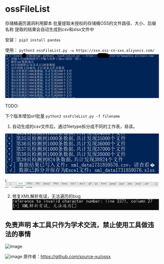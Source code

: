 # ossFileList

存储桶遍历漏洞利用脚本
批量提取未授权的存储桶OSS的文件路径、大小、后缀名称
提取的结果会自动生成到csv和xlsx文件中

安装：
`pip3 install pandas`

使用：
`python3 ossFileList.py -u https://xxx.oss-cn-xxx.aliyuncs.com/`
![use](.\assets\use.png)

TODO:

下个版本增加url批量 `python3 ossFileList.py -f filename`



1. 自动生成的csv文件后，通过filetype拆分成不同的工作表，易读。

![lizi](.\assets\lizi.png)

![通过filetype分成不同工作表](.\assets\通过filetype分成不同工作表.png)

2. 修复XML解析有误，无法遍历的bug
![XML解析有误](.\assets\XML解析有误.png)


免责声明
本工具只作为学术交流，禁止使用工具做违法的事情
----------------------------

![image](https://github.com/source-xu/oss-x/assets/56073532/592ff801-d27a-4fba-b664-91537c8312c4)

![image](https://github.com/source-xu/oss-x/assets/56073532/54dffeb3-5590-44da-9834-de261d912bb3)
原作者：https://github.com/source-xu/ossx